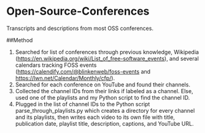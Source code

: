 # Open-Source-Conferences
Transcripts and descriptions from most OSS conferences.

##Method
1. Searched for list of conferences through previous knowledge, Wikipedia (https://en.wikipedia.org/wiki/List_of_free-software_events), and several calendars tracking FOSS events (https://calendify.com/@blinkenweb/foss-events and https://lwn.net/Calendar/Monthly/cfp/).
2. Searched for each conference on YouTube and found their channels.
3. Collected the channel IDs from their links if labeled as a channel. Else, used one of the playlists and my Python script to find the channel ID.
4. Plugged in the list of channel IDs to the Python script parse_through_playlists.py which creates a directory for every channel and its playlists, then writes each video to its own file with title, publication date, playlist title, description, captions, and YouTube URL.
